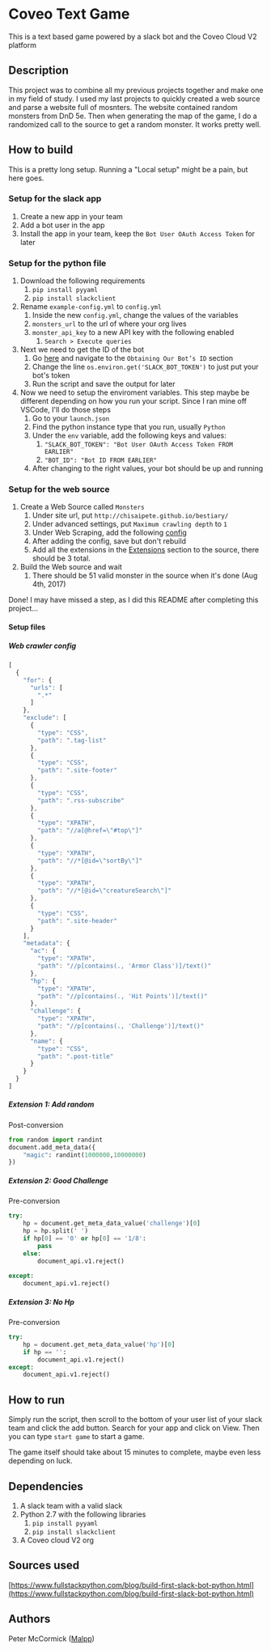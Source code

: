 # Coveo Text Game
This is a text based game powered by a slack bot and the Coveo Cloud V2 platform

## Description
This project was to combine all my previous projects together and make one in my field of study. I used 
my last projects to quickly created a web source and parse a website full of mosnters. The website
contained random monsters from DnD 5e. Then when generating the map of the game, I do a randomized
call to the source to get a random monster. It works pretty well.

## How to build
This is a pretty long setup. Running a "Local setup" might be a pain, but here goes.

### Setup for the slack app
1. Create a new app in your team
2. Add a bot user in the app
3. Install the app in your team, keep the `Bot User OAuth Access Token` for later


### Setup for the python file
1. Download the following requirements
	1. `pip install pyyaml`
	2. `pip install slackclient`
2. Rename `example-config.yml` to `config.yml`
	1. Inside the new `config.yml`, change the values of the variables
	2. `monsters_url` to the url of where your org lives
	3. `monster_api_key` to a new API key with the following enabled
		1. `Search > Execute queries`
3. Next we need to get the ID of the bot
	1. Go [here](https://www.fullstackpython.com/blog/build-first-slack-bot-python.html) and navigate to the `Obtaining Our Bot’s ID` section
	2. Change the line `os.environ.get('SLACK_BOT_TOKEN')` to just put your bot's token
	3. Run the script and save the output for later
4. Now we need to setup the enviroment variables. This step maybe be different depending on how you run your script. Since I ran mine off VSCode, I'll do those steps
	1. Go to your `launch.json`
	2. Find the python instance type that you run, usually `Python`
	3. Under the `env` variable, add the following keys and values:
		1. `"SLACK_BOT_TOKEN": "Bot User OAuth Access Token FROM EARLIER"`
		2. `"BOT_ID": "Bot ID FROM EARLIER"`
	4. After changing to the right values, your bot should be up and running

### Setup for the web source
1. Create a Web Source called `Monsters`
	1. Under site url, put `http://chisaipete.github.io/bestiary/`
	2. Under advanced settings, put `Maximum crawling depth` to `1`
	3. Under Web Scraping, add the following [config](#web-crawler-config)
	4. After adding the config, save but don't rebuild
	5. Add all the extensions in the [Extensions](#extension-1-add-random) section to the source, there should be 3 total.
2. Build the Web source and wait
	1. There should be 51 valid monster in the source when it's done (Aug 4th, 2017)

Done! I may have missed a step, as I did this README after completing this project...

#### Setup files

##### Web crawler config

```javascript
[
  {
	"for": {
	  "urls": [
		".*"
	  ]
	},
	"exclude": [
	  {
		"type": "CSS",
		"path": ".tag-list"
	  },
	  {
		"type": "CSS",
		"path": ".site-footer"
	  },
	  {
		"type": "CSS",
		"path": ".rss-subscribe"
	  },
	  {
		"type": "XPATH",
		"path": "//a[@href=\"#top\"]"
	  },
	  {
		"type": "XPATH",
		"path": "//*[@id=\"sortBy\"]"
	  },
	  {
		"type": "XPATH",
		"path": "//*[@id=\"creatureSearch\"]"
	  },
	  {
		"type": "CSS",
		"path": ".site-header"
	  }
	],
	"metadata": {
	  "ac": {
		"type": "XPATH",
		"path": "//p[contains(., 'Armor Class')]/text()"
	  },
	  "hp": {
		"type": "XPATH",
		"path": "//p[contains(., 'Hit Points')]/text()"
	  },
	  "challenge": {
		"type": "XPATH",
		"path": "//p[contains(., 'Challenge')]/text()"
	  },
	  "name": {
		"type": "CSS",
		"path": ".post-title"
	  }
	}
  }
]
```

##### Extension 1: Add random
Post-conversion

```python
from random import randint
document.add_meta_data({
	"magic": randint(1000000,10000000)
})
```

##### Extension 2: Good Challenge
Pre-conversion

```python
try:
	hp = document.get_meta_data_value('challenge')[0]
	hp = hp.split(' ')
	if hp[0] == '0' or hp[0] == '1/8':
		pass
	else:
		document_api.v1.reject()
		
except:
	document_api.v1.reject()
```

##### Extension 3: No Hp
Pre-conversion

```python
try:
	hp = document.get_meta_data_value('hp')[0]
	if hp == '':
		document_api.v1.reject()
except:
	document_api.v1.reject()
```

## How to run
Simply run the script, then scroll to the bottom of your user list of your slack team and click the add button.
Search for your app and click on View. Then you can type `start game` to start a game.

The game itself should take about 15 minutes to complete, maybe even less depending on luck.

## Dependencies
1. A slack team with a valid slack
2. Python 2.7 with the following libraries
	1. `pip install pyyaml`
	2. `pip install slackclient`
3. A Coveo cloud V2 org

## Sources used
[https://www.fullstackpython.com/blog/build-first-slack-bot-python.html](https://www.fullstackpython.com/blog/build-first-slack-bot-python.html)

## Authors
Peter McCormick ([Malpp](https://github.com/Malpp))